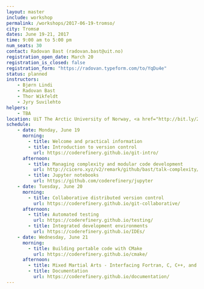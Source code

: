 ```yaml
---
layout: master
include: workshop
permalink: /workshops/2017-06-19-tromso/
city: Tromsø
dates: June 19-21, 2017
time: 9:00 am to 5:00 pm
num_seats: 30
contact: Radovan Bast (radovan.bast@uit.no)
registration_open_date: March 20
registration_is_closed: false
registration_form: "https://radovan.typeform.com/to/YqDu4e"
status: planned
instructors:
    - Bjørn Lindi
    - Radovan Bast
    - Thor Wikfeldt
    - Jyry Suvilehto
helpers:
    - TBA
location: UiT The Arctic University of Norway, <a href="http://bit.ly/2ntu76T" target="_blank">Room TEO-H1 1.425</a>.
schedule:
    - date: Monday, June 19
      morning:
        - title: Welcome and practical information
        - title: Introduction to version control
          url: https://coderefinery.github.io/git-intro/
      afternoon:
        - title: Managing complexity and modular code development
          url: http://cicero.xyz/v2/remark/github/bast/talk-complexity/master/talk.md/
        - title: Jupyter notebooks
          url: https://github.com/coderefinery/jupyter
    - date: Tuesday, June 20
      morning:
        - title: Collaborative distributed version control
          url: https://coderefinery.github.io/git-collaborative/
      afternoon:
        - title: Automated testing
          url: https://coderefinery.github.io/testing/
        - title: Integrated development environments
          url: https://coderefinery.github.io/IDEs/
    - date: Wednesday, June 21
      morning:
        - title: Building portable code with CMake
          url: https://coderefinery.github.io/cmake/
      afternoon:
        - title: Mixed Martial Arts - Interfacing Fortran, C, C++, and Python for Great Good!
        - title: Documentation
          url: https://coderefinery.github.io/documentation/
---
```

